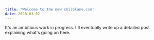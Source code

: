 ```yaml
---
title: 'Welcome to the new chilblane.com'
date: 2020-03-02
---
```


It's an ambitious work in progress. I'll eventually write up a detailed post explaining what's going on here.
